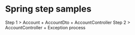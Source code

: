 # Spring step samples
Step 1 >
Account + AccountDto + AccountController
Step 2 >
AccountController + Exception process
